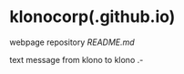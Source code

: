 # klonocorp(.github.io)

webpage repository *README.md* 




text message from klono to klono .-









